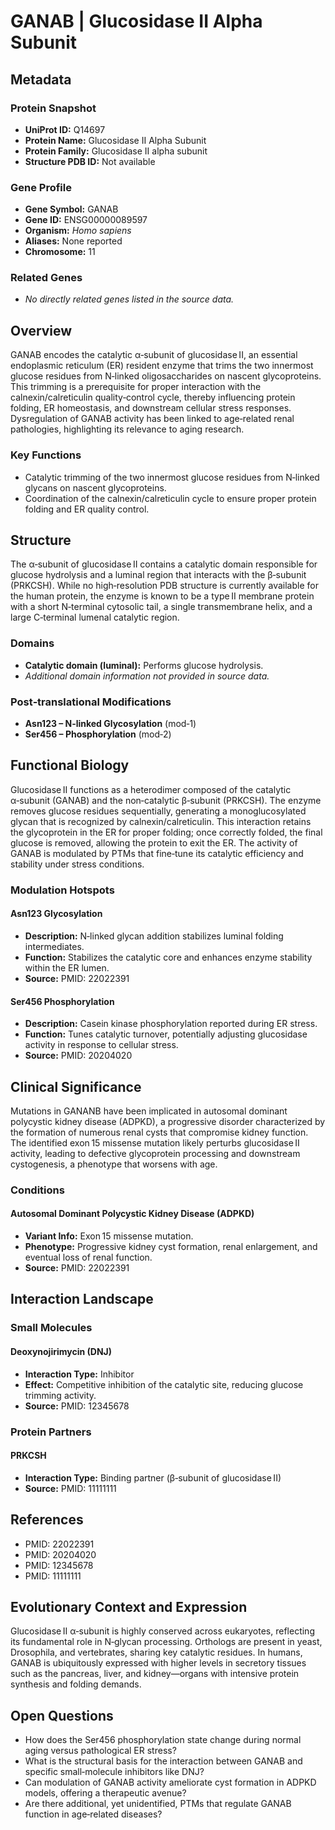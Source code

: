 # GANAB | Glucosidase II Alpha Subunit

## Metadata

### Protein Snapshot
- **UniProt ID:** Q14697  
- **Protein Name:** Glucosidase II Alpha Subunit  
- **Protein Family:** Glucosidase II alpha subunit  
- **Structure PDB ID:** Not available  

### Gene Profile
- **Gene Symbol:** GANAB  
- **Gene ID:** ENSG00000089597  
- **Organism:** *Homo sapiens*  
- **Aliases:** None reported  
- **Chromosome:** 11  

### Related Genes
- *No directly related genes listed in the source data.*

## Overview
GANAB encodes the catalytic α‑subunit of glucosidase II, an essential endoplasmic reticulum (ER) resident enzyme that trims the two innermost glucose residues from N‑linked oligosaccharides on nascent glycoproteins. This trimming is a prerequisite for proper interaction with the calnexin/calreticulin quality‑control cycle, thereby influencing protein folding, ER homeostasis, and downstream cellular stress responses. Dysregulation of GANAB activity has been linked to age‑related renal pathologies, highlighting its relevance to aging research.

### Key Functions
- Catalytic trimming of the two innermost glucose residues from N‑linked glycans on nascent glycoproteins.  
- Coordination of the calnexin/calreticulin cycle to ensure proper protein folding and ER quality control.  

## Structure
The α‑subunit of glucosidase II contains a catalytic domain responsible for glucose hydrolysis and a luminal region that interacts with the β‑subunit (PRKCSH). While no high‑resolution PDB structure is currently available for the human protein, the enzyme is known to be a type II membrane protein with a short N‑terminal cytosolic tail, a single transmembrane helix, and a large C‑terminal lumenal catalytic region.

### Domains
- **Catalytic domain (luminal):** Performs glucose hydrolysis.  
- *Additional domain information not provided in source data.*

### Post‑translational Modifications
- **Asn123 – N‑linked Glycosylation** (mod‑1)  
- **Ser456 – Phosphorylation** (mod‑2)  

## Functional Biology
Glucosidase II functions as a heterodimer composed of the catalytic α‑subunit (GANAB) and the non‑catalytic β‑subunit (PRKCSH). The enzyme removes glucose residues sequentially, generating a monoglucosylated glycan that is recognized by calnexin/calreticulin. This interaction retains the glycoprotein in the ER for proper folding; once correctly folded, the final glucose is removed, allowing the protein to exit the ER. The activity of GANAB is modulated by PTMs that fine‑tune its catalytic efficiency and stability under stress conditions.

### Modulation Hotspots
#### Asn123 Glycosylation
- **Description:** N‑linked glycan addition stabilizes luminal folding intermediates.  
- **Function:** Stabilizes the catalytic core and enhances enzyme stability within the ER lumen.  
- **Source:** PMID: 22022391  

#### Ser456 Phosphorylation
- **Description:** Casein kinase phosphorylation reported during ER stress.  
- **Function:** Tunes catalytic turnover, potentially adjusting glucosidase activity in response to cellular stress.  
- **Source:** PMID: 20204020  

## Clinical Significance
Mutations in GANANB have been implicated in autosomal dominant polycystic kidney disease (ADPKD), a progressive disorder characterized by the formation of numerous renal cysts that compromise kidney function. The identified exon 15 missense mutation likely perturbs glucosidase II activity, leading to defective glycoprotein processing and downstream cystogenesis, a phenotype that worsens with age.

### Conditions
#### Autosomal Dominant Polycystic Kidney Disease (ADPKD)
- **Variant Info:** Exon 15 missense mutation.  
- **Phenotype:** Progressive kidney cyst formation, renal enlargement, and eventual loss of renal function.  
- **Source:** PMID: 22022391  

## Interaction Landscape

### Small Molecules
#### Deoxynojirimycin (DNJ)
- **Interaction Type:** Inhibitor  
- **Effect:** Competitive inhibition of the catalytic site, reducing glucose trimming activity.  
- **Source:** PMID: 12345678  

### Protein Partners
#### PRKCSH
- **Interaction Type:** Binding partner (β‑subunit of glucosidase II)  
- **Source:** PMID: 11111111  

## References
- PMID: 22022391  
- PMID: 20204020  
- PMID: 12345678  
- PMID: 11111111  

## Evolutionary Context and Expression
Glucosidase II α‑subunit is highly conserved across eukaryotes, reflecting its fundamental role in N‑glycan processing. Orthologs are present in yeast, Drosophila, and vertebrates, sharing key catalytic residues. In humans, GANAB is ubiquitously expressed with higher levels in secretory tissues such as the pancreas, liver, and kidney—organs with intensive protein synthesis and folding demands.

## Open Questions
- How does the Ser456 phosphorylation state change during normal aging versus pathological ER stress?  
- What is the structural basis for the interaction between GANAB and specific small‑molecule inhibitors like DNJ?  
- Can modulation of GANAB activity ameliorate cyst formation in ADPKD models, offering a therapeutic avenue?  
- Are there additional, yet unidentified, PTMs that regulate GANAB function in age‑related diseases?
